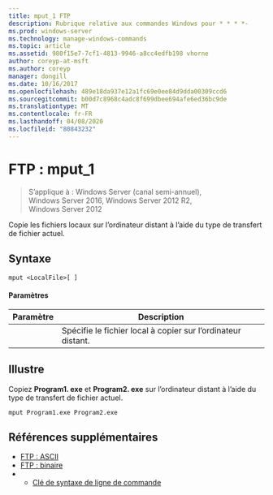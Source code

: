 ```yaml
---
title: mput_1 FTP
description: Rubrique relative aux commandes Windows pour * * * *-
ms.prod: windows-server
ms.technology: manage-windows-commands
ms.topic: article
ms.assetid: 980f15e7-7cf1-4813-9946-a8cc4edfb198 vhorne
author: coreyp-at-msft
ms.author: coreyp
manager: dongill
ms.date: 10/16/2017
ms.openlocfilehash: 489e18da937e12a1fc69e0ee84d9dda00309ccd6
ms.sourcegitcommit: b00d7c8968c4adc8f699dbee694afe6ed36bc9de
ms.translationtype: MT
ms.contentlocale: fr-FR
ms.lasthandoff: 04/08/2020
ms.locfileid: "80843232"
---
```

# <a name="ftp-mput_1"></a>FTP : mput_1

>S’applique à : Windows Server (canal semi-annuel), Windows Server 2016, Windows Server 2012 R2, Windows Server 2012

Copie les fichiers locaux sur l’ordinateur distant à l’aide du type de transfert de fichier actuel.   
## <a name="syntax"></a>Syntaxe  
```  
mput <LocalFile>[ ]  
```  
#### <a name="parameters"></a>Paramètres  

|  Paramètre  |                       Description                        |
|-------------|----------------------------------------------------------|
| <LocalFile> | Spécifie le fichier local à copier sur l’ordinateur distant. |

## <a name="examples"></a><a name=BKMK_Examples></a>Illustre  
Copiez **Program1. exe** et **Program2. exe** sur l’ordinateur distant à l’aide du type de transfert de fichier actuel.  
```  
mput Program1.exe Program2.exe  
```  
## <a name="additional-references"></a>Références supplémentaires  
-   [FTP : ASCII](ftp-ascii.md)  
-   [FTP : binaire](ftp-binary.md)  
-   - [Clé de syntaxe de ligne de commande](command-line-syntax-key.md)  
